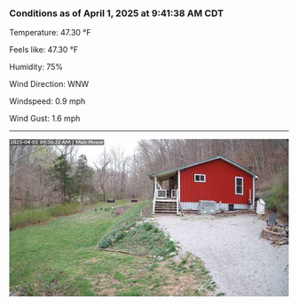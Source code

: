 ### Conditions as of April 1, 2025 at 9:41:38 AM CDT 

Temperature: 47.30 &deg;F

Feels like: 47.30 &deg;F

Humidity: 75%

Wind Direction: WNW

Windspeed: 0.9 mph

Wind Gust: 1.6 mph

---

<img src="./images/latest.jpeg"/>

